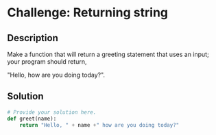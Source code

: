 # Challenge: Returning string

## Description

Make a function that will return a greeting statement that uses an input; your program should return, 

"Hello, <name> how are you doing today?".

## Solution

```python
# Provide your solution here.
def greet(name):
    return "Hello, " + name +" how are you doing today?"
